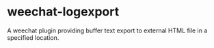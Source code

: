# weechat-logexport
A weechat plugin providing buffer text export to external HTML file in a specified location.

